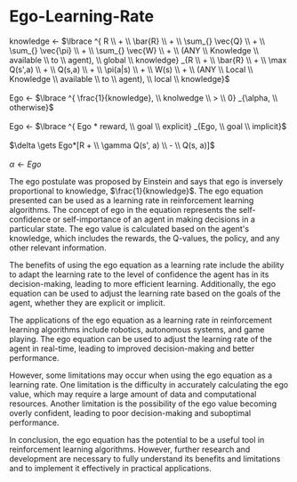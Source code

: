 # Ego-Learning-Rate

knowledge $\gets$ $\lbrace ^{ R \\ + \\ \bar{R} \\ + \\ \sum_{} \vec{Q} \\ + \\ \sum_{} \vec{\pi} \\ + \\ \sum_{} \vec{W} \\ + \\ (ANY \\ Knowledge \\ available \\ to \\ agent), \\ global \\ knowledge} _{R \\ + \\ \bar{R} \\ + \\ \max Q(s',a) \\ + \\ Q(s,a) \\ + \\ \pi(a|s) \\ + \\ W(s) \\ + \\ (ANY \\ Local \\ Knowledge \\ available \\ to \\ agent), \\ local \\ knowledge}$ <br>
<br>
Ego $\gets$ $\lbrace ^{ \frac{1}{knowledge}, \\ knolwedge \\ > \\ 0} _{\alpha, \\ otherwise}$ <br>
<br>
Ego $\gets$ $\lbrace ^{ Ego * reward, \\ goal \\ explicit} _{Ego, \\ goal \\ implicit}$ <br>
<br>
$\delta \gets Ego*[R + \\ \gamma Q(s', a) \\ - \\ Q(s, a)]$<br>
<br>
$\alpha \gets Ego$<br>

The ego postulate was proposed by Einstein and says that ego is inversely proportional to knowledge, $\frac{1}{knowledge}$. The ego equation presented can be used as a learning rate in reinforcement learning algorithms. The concept of ego in the equation represents the self-confidence or self-importance of an agent in making decisions in a particular state. The ego value is calculated based on the agent's knowledge, which includes the rewards, the Q-values, the policy, and any other relevant information.

The benefits of using the ego equation as a learning rate include the ability to adapt the learning rate to the level of confidence the agent has in its decision-making, leading to more efficient learning. Additionally, the ego equation can be used to adjust the learning rate based on the goals of the agent, whether they are explicit or implicit.

The applications of the ego equation as a learning rate in reinforcement learning algorithms include robotics, autonomous systems, and game playing. The ego equation can be used to adjust the learning rate of the agent in real-time, leading to improved decision-making and better performance.

However, some limitations may occur when using the ego equation as a learning rate. One limitation is the difficulty in accurately calculating the ego value, which may require a large amount of data and computational resources. Another limitation is the possibility of the ego value becoming overly confident, leading to poor decision-making and suboptimal performance.

In conclusion, the ego equation has the potential to be a useful tool in reinforcement learning algorithms. However, further research and development are necessary to fully understand its benefits and limitations and to implement it effectively in practical applications.

